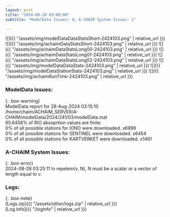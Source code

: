 ```yaml
---
layout: post
title: "2024-08-28 03:00:00"
subtitle: "ModelData Issues: 4; A-CHAIM System Issues: 1"

---
```


![]({{ "/assets/img/modelDataDataStatsShort-2424103.png" | relative_url }})
![]({{ "/assets/img/achaimDataStatsShort-2424103.png" | relative_url }})
![]({{ "/assets/img/achaimDataStatsLong00-2424103.png" | relative_url }})
![]({{ "/assets/img/achaimDataStatsLong01-2424103.png" | relative_url }})
![]({{ "/assets/img/achaimDataStatsLong02-2424103.png" | relative_url }})
![]({{ "/assets/img/modelDataDataStats-2424103.png" | relative_url }})
![]({{ "/assets/img/modelDataStationStats-2424103.png" | relative_url }})
![]({{ "/assets/img/achaimRunTime-2424103.png" | relative_url }})


### ModelData Issues:  
  
{: .box-warning}  
 ModelData report for 28-Aug-2024 03:15:10   
 /home/chaim/ACHAIM_SERVER/A-CHAIM/modelData/2024/241/03/modelData.mat   
 65.6458% of RIO absoprtion values are finite   
 0% of all possible stations for IONO were downloaded. x6999   
 0% of all possible stations for SENTINEL were downloaded. x6454   
 0% of all possible stations for KARTVERKET were downloaded. x1461   
  
### A-CHAIM System Issues:  
  
{: .box-error}  
2024-08-28 03:25:11 In repelem(v, N), N must be a scalar or a vector of length equal to v.  

### Logs:  
  
{: .box-note}  
[Logs.zip]({{ "/assets/other/logs.zip" | relative_url }})  
[Log Info]({{ "/logInfo" | relative_url }})  
